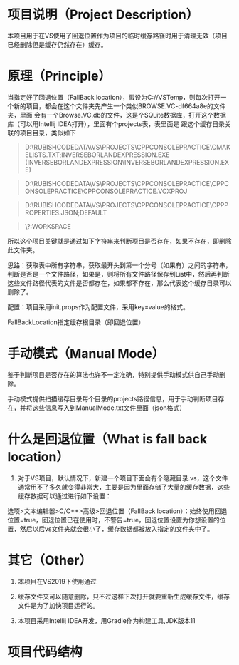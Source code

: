 # 项目说明（Project Description）

本项目用于在VS使用了回退位置作为项目的临时缓存路径时用于清理无效（项目已经删除但是缓存仍然存在）缓存。

# 原理（Principle）

当指定好了回退位置（FallBack location），假设为C://VSTemp，则每次打开一个新的项目，都会在这个文件夹先产生一个类似BROWSE.VC-df664a8e的文件夹，里面
会有一个Browse.VC.db的文件，这是个SQLite数据库，打开这个数据库（可以用Intellij IDEA打开），里面有个projects表，表里面是
跟这个缓存目录关联的项目目录，类似如下


> D:\RUBISHCODEDATA\VS\PROJECTS\CPPCONSOLEPRACTICE\CMAKELISTS.TXT;INVERSEBORLANDEXPRESSION.EXE (INVERSEBORLANDEXPRESSION\INVERSEBORLANDEXPRESSION.EXE)

> D:\RUBISHCODEDATA\VS\PROJECTS\CPPCONSOLEPRACTICE\CPPCONSOLEPRACTICE\CPPCONSOLEPRACTICE.VCXPROJ

> D:\RUBISHCODEDATA\VS\PROJECTS\CPPCONSOLEPRACTICE\CPPPROPERTIES.JSON;DEFAULT

> \\?\:WORKSPACE

所以这个项目关键就是通过如下字符串来判断项目是否存在，如果不存在，即删除此文件夹。

思路：获取表中所有字符串，获取最开头到第一个分号（如果有）之间的字符串，判断是否是一个文件路径，如果是，则将所有文件路径保存到List中，然后再判断这些文件路径代表的文件是否都存在，如果都不存在，那么代表这个缓存目录可以删除了。

配置：项目采用init.props作为配置文件，采用key=value的格式。

FallBackLocation指定缓存根目录（即回退位置）



# 手动模式（Manual Mode）

鉴于判断项目是否存在的算法也许不一定准确，特别提供手动模式供自己手动删除。

手动模式提供扫描缓存目录每个目录的projects路径信息，用于手动判断项目存在，并将这些信息写入到ManualMode.txt文件里面（json格式）


# 什么是回退位置（What is fall back location）

1. 对于VS项目，默认情况下，新建一个项目下面会有个隐藏目录.vs，这个文件通常用不了多久就变得非常大，主要是因为里面存储了大量的缓存数据，这些缓存数据可以通过进行如下设置：

选项>文本编辑器>C/C++>高级>回退位置（FallBack location）：始终使用回退位置=true，回退位置已在使用时，不警告=true，回退位置设置为你想设置的位置，然后以后vs文件夹就会很小了，缓存数据都被放入指定的文件夹中了。



# 其它（Other）

1. 本项目在VS2019下使用通过

2. 缓存文件夹可以随意删除，只不过这样下次打开就要重新生成缓存文件，缓存文件是为了加快项目运行的。

3. 本项目采用Intellij IDEA开发，用Gradle作为构建工具,JDK版本11


# 项目代码结构

